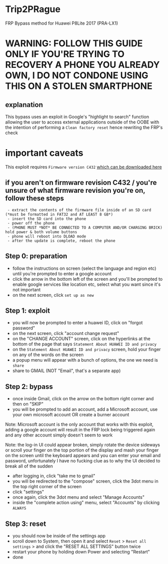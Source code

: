 # Trip2PRague
FRP Bypass method for Huawei P8Lite 2017 (PRA-LX1)


# WARNING: FOLLOW THIS GUIDE ONLY IF YOU'RE TRYING TO RECOVERY A PHONE YOU ALREADY OWN, I DO NOT CONDONE USING THIS ON A STOLEN SMARTPHONE


## explanation
This bypass uses an exploit in Google's "highlight to search" function allowing the user to access external applications outside of the OOBE with the intention of performing a ``` Clean factory reset ``` hence rewriting the FRP's check

# important caveats
This exploit requires ``` Firmware version C432 ``` [which can be downloaded here](https://androidfilehost.com/?fid=1322778262904014852)

## if you aren't on firmware revision C432 / you're unsure of what firmware revision you're on, follow these steps
```
 - extract the contents of the firmware file inside of an SD card (*must be formatted in FAT32 and AT LEAST 8 GB*)
 - insert the SD card into the phone
 - power off the phone
 - (PHONE MUST *NOT* BE CONNECTED TO A COMPUTER AND/OR CHARGING BRICK) hold power & both volume buttons
 - phone will reboot into DLOAD mode
 - after the update is complete, reboot the phone
 ```
## Step 0: preparation
- follow the instructions on screen (select the language and region etc) until you're prompted to enter a google account <br>
- click the arrow in the bottom left of the screen and you'll be prompted to enable google services like location etc, select what you want since it's not important <br>
- on the next screen, click ```set up as new```

## Step 1: exploit
- you will now be prompted to enter a huawei ID, click on "forgot password"
- on the next screen, click "account change request"
- on the "CHANGE ACCOUNT" screen, click on the hyperlinks at the bottom of the page that says ```Statement About HUAWEI ID and privacy```
- on the ```Statement About HUAWEI ID and privacy``` screen, hold your finger on any of the words on the screen
- a popup menu will appear with a bunch of options, the one we need is ```share```
- share to GMAIL (NOT "Email", that's a separate app)

## Step 2: bypass
- once inside Gmail, click on the arrow on the bottom right corner and then on "SKIP"
- you will be prompted to add an account, add a Microsoft account, use your own microsoft account OR create a burner account

Note: Microsoft account is the only account that works with this exploit, adding a google account will result in the FRP lock being triggered again and any other account simply doesn't seem to work

Note: the log-in UI could appear broken, simply rotate the device sideways or scroll your finger on the top portion of the display and mash your finger on the screen until the keyboard appears and you can enter your email and password,
unfortunately I have no fucking clue as to why the UI decided to break all of the sudden

- after logging in, click "take me to gmail"
- you will be redirected to the "compose" screen, click the 3dot menu in the top right corner of the screen
- click "settings"
- once again, click the 3dot menu and select "Manage Accounts"
- inside the "complete action using" menu, select "Accounts" by clicking ```ALWAYS```

## Step 3: reset
- you should now be inside of the settings app
- scroll down to System, then open it and select ```Reset``` > ```Reset all settings``` > and click the "RESET ALL SETTINGS" button twice
- restart your phone by holding down Power and selecting "Restart"
- done
